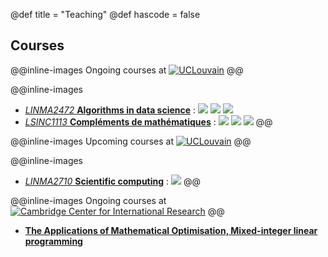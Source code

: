 @def title = "Teaching"
@def hascode = false

## Courses

@@inline-images
Ongoing courses at [![UCLouvain](../assets/index/uclouvain.png)](https://uclouvain.be/)
@@

@@inline-images
* [*LINMA2472* **Algorithms in data science**](https://uclouvain.be/en-cours-2024-linma2472) : [![][git-logo]](https://github.com/blegat/LINMA2472) [![][pluto-logo]](https://blegat.github.io/LINMA2472/) [![][moodle-logo]](https://moodle.uclouvain.be/course/view.php?id=1189)
* [*LSINC1113* **Compléments de mathématiques**](https://uclouvain.be/cours-2024-lsinc1113) : [![][git-logo]](https://github.com/blegat/LSINC1113) [![][pluto-logo]](https://blegat.github.io/LSINC1113/) [![][moodle-logo]](https://moodle.uclouvain.be/course/view.php?id=5040)
@@

@@inline-images
Upcoming courses at [![UCLouvain](../assets/index/uclouvain.png)](https://uclouvain.be/)
@@

@@inline-images
* [*LINMA2710* **Scientific computing**](https://uclouvain.be/cours-2024-linma2710) : [![][moodle-logo]](https://moodle.uclouvain.be/course/view.php?id=2951)
@@

@@inline-images
Ongoing courses at [![Cambridge Center for International Research](../assets/index/ccir.png)](https://cambridge-research.org/)
@@

* [**The Applications of Mathematical Optimisation, Mixed-integer linear programming**](/ccir/)

[git-logo]: https://upload.wikimedia.org/wikipedia/commons/3/3f/Git_icon.svg
[pluto-logo]: https://plutojl.org/assets/favicon.svg
[moodle-logo]: https://upload.wikimedia.org/wikipedia/commons/c/c6/Moodle-logo.svg
